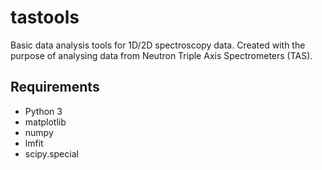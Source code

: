 # tastools

Basic data analysis tools for 1D/2D spectroscopy data. Created with the purpose of analysing data from Neutron Triple Axis Spectrometers (TAS).

## Requirements

* Python 3
* matplotlib
* numpy
* lmfit
* scipy.special
